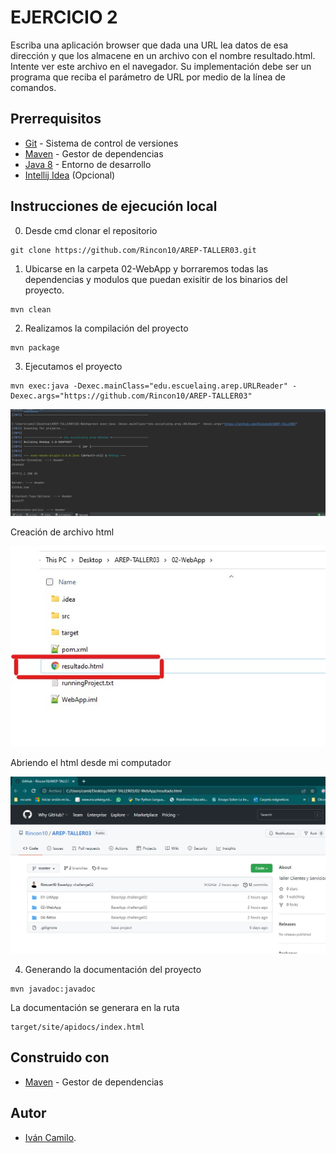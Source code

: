 # EJERCICIO 2

Escriba una aplicación browser que dada una URL lea datos de esa dirección y que los almacene en un archivo con el nombre resultado.html. Intente ver este archivo en el navegador. Su implementación debe ser un programa que reciba el parámetro de URL por medio de la línea de comandos.

## **Prerrequisitos**

-   [Git](https://git-scm.com/downloads) - Sistema de control de versiones
-   [Maven](https://maven.apache.org/download.cgi) - Gestor de dependencias
-   [Java 8](https://www.java.com/download/ie_manual.jsp) - Entorno de desarrollo
-   [Intellij Idea](https://www.jetbrains.com/es-es/idea/download/) (Opcional)

## **Instrucciones de ejecución local**

0. Desde cmd clonar el repositorio

```git
git clone https://github.com/Rincon10/AREP-TALLER03.git
```


1. Ubicarse en la carpeta 02-WebApp y borraremos todas las dependencias y modulos que puedan exisitir de los binarios del proyecto.
```maven
mvn clean
```

2. Realizamos la compilación del proyecto
```maven
mvn package
```

3. Ejecutamos el proyecto
```maven
mvn exec:java -Dexec.mainClass="edu.escuelaing.arep.URLReader" -Dexec.args="https://github.com/Rincon10/AREP-TALLER03"
```

<img src="https://github.com/Rincon10/AREP-TALLER03/blob/master/05-resources/img/02-mvnRunning.jpg" />

Creación de archivo html

<img src="https://github.com/Rincon10/AREP-TALLER03/blob/master/05-resources/img/02-html.jpg" />

Abriendo el html desde mi computador

<img src="https://github.com/Rincon10/AREP-TALLER03/blob/master/05-resources/img/02-resultadoHtml.jpg" />



4. Generando la documentación del proyecto
```mvn
mvn javadoc:javadoc
```
La documentación se generara en la ruta
```
target/site/apidocs/index.html
```

## **Construido con**
  -   [Maven](https://maven.apache.org/download.cgi) - Gestor de dependencias
  
  
## **Autor**

-   [Iván Camilo](https://github.com/Rincon10).
